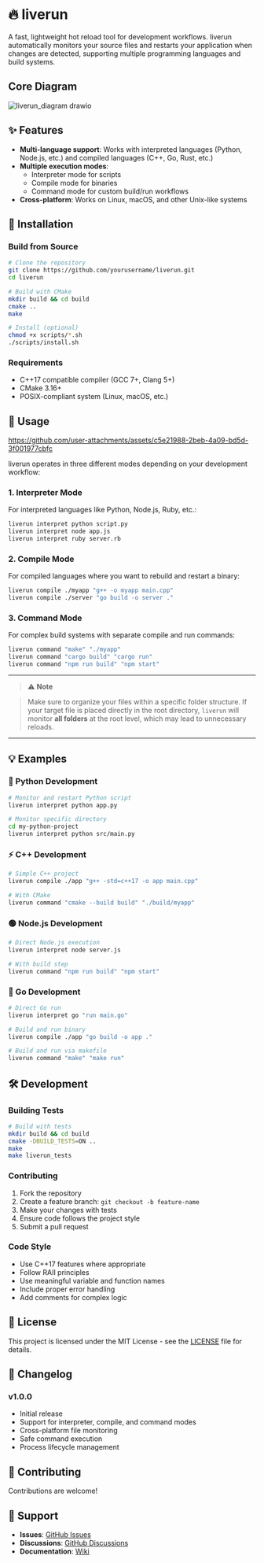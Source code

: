 # 🔥 liverun

A fast, lightweight hot reload tool for development workflows. liverun automatically monitors your source files and restarts your application when changes are detected, supporting multiple programming languages and build systems.

## Core Diagram
![liverun_diagram drawio](https://github.com/user-attachments/assets/65976d3d-b32b-4cc9-8baa-b32c181aad37)

## ✨ Features

- **Multi-language support**: Works with interpreted languages (Python, Node.js, etc.) and compiled languages (C++, Go, Rust, etc.)
- **Multiple execution modes**: 
  - Interpreter mode for scripts
  - Compile mode for binaries
  - Command mode for custom build/run workflows
- **Cross-platform**: Works on Linux, macOS, and other Unix-like systems




## 🚀 Installation


### Build from Source

```bash
# Clone the repository
git clone https://github.com/yourusername/liverun.git
cd liverun

# Build with CMake
mkdir build && cd build
cmake ..
make

# Install (optional)
chmod +x scripts/*.sh
./scripts/install.sh
```

### Requirements

- C++17 compatible compiler (GCC 7+, Clang 5+)
- CMake 3.16+
- POSIX-compliant system (Linux, macOS, etc.)

## 📖 Usage

https://github.com/user-attachments/assets/c5e21988-2beb-4a09-bd5d-3f001977cbfc

liverun operates in three different modes depending on your development workflow:

### 1. Interpreter Mode

For interpreted languages like Python, Node.js, Ruby, etc.:

```bash
liverun interpret python script.py
liverun interpret node app.js
liverun interpret ruby server.rb
```

### 2. Compile Mode

For compiled languages where you want to rebuild and restart a binary:

```bash
liverun compile ./myapp "g++ -o myapp main.cpp"
liverun compile ./server "go build -o server ."
```

### 3. Command Mode

For complex build systems with separate compile and run commands:

```bash
liverun command "make" "./myapp"
liverun command "cargo build" "cargo run"
liverun command "npm run build" "npm start"
```

---



> ⚠️  **Note**
>

> Make sure to organize your files within a specific folder structure.
> If your target file is placed directly in the root directory, `liverun` will monitor **all folders** at the root level, which may lead to unnecessary reloads.



---


## 💡 Examples

### 🐍 Python Development
```bash
# Monitor and restart Python script
liverun interpret python app.py

# Monitor specific directory
cd my-python-project
liverun interpret python src/main.py
```

### ⚡ C++ Development
```bash
# Simple C++ project
liverun compile ./app "g++ -std=c++17 -o app main.cpp"

# With CMake
liverun command "cmake --build build" "./build/myapp"
```

### 🟢 Node.js Development
```bash
# Direct Node.js execution
liverun interpret node server.js

# With build step
liverun command "npm run build" "npm start"
```

### 🔵 Go Development
```bash
# Direct Go run
liverun interpret go "run main.go"

# Build and run binary
liverun compile ./app "go build -o app ."

# Build and run via makefile
liverun command "make" "make run"
```


## 🛠️ Development

### Building Tests

```bash
# Build with tests
mkdir build && cd build
cmake -DBUILD_TESTS=ON ..
make
make liverun_tests
```

### Contributing

1. Fork the repository
2. Create a feature branch: `git checkout -b feature-name`
3. Make your changes with tests
4. Ensure code follows the project style
5. Submit a pull request

### Code Style

- Use C++17 features where appropriate
- Follow RAII principles
- Use meaningful variable and function names
- Include proper error handling
- Add comments for complex logic

## 📄 License

This project is licensed under the MIT License - see the [LICENSE](LICENSE) file for details.

## 📝 Changelog

### v1.0.0
- Initial release
- Support for interpreter, compile, and command modes
- Cross-platform file monitoring
- Safe command execution
- Process lifecycle management

## 🤝 Contributing

Contributions are welcome!

## 💬 Support

- **Issues**: [GitHub Issues](https://github.com/arngr/liverun/issues)
- **Discussions**: [GitHub Discussions](https://github.com/arngr/liverun/discussions)
- **Documentation**: [Wiki](https://github.com/arngr/liverun/wiki)
